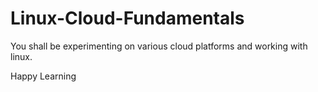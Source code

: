 # Linux-Cloud-Fundamentals

You shall be experimenting on various cloud platforms and working with linux.

Happy Learning
